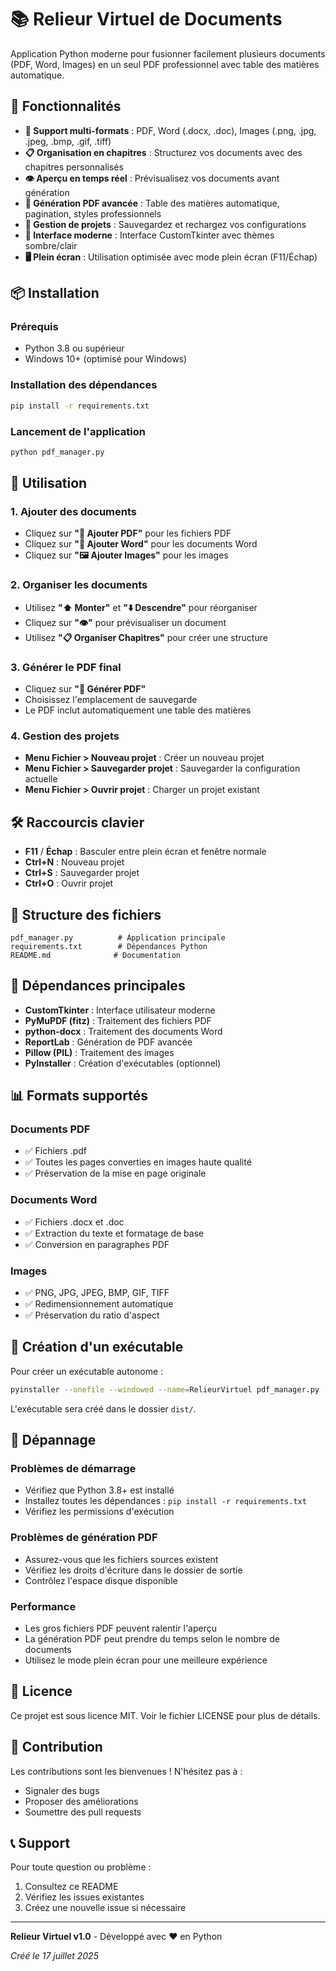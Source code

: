 # 📚 Relieur Virtuel de Documents

Application Python moderne pour fusionner facilement plusieurs documents (PDF, Word, Images) en un seul PDF professionnel avec table des matières automatique.

## 🚀 Fonctionnalités

- **📄 Support multi-formats** : PDF, Word (.docx, .doc), Images (.png, .jpg, .jpeg, .bmp, .gif, .tiff)
- **📋 Organisation en chapitres** : Structurez vos documents avec des chapitres personnalisés
- **👁️ Aperçu en temps réel** : Prévisualisez vos documents avant génération
- **🔨 Génération PDF avancée** : Table des matières automatique, pagination, styles professionnels
- **💾 Gestion de projets** : Sauvegardez et rechargez vos configurations
- **🎨 Interface moderne** : Interface CustomTkinter avec thèmes sombre/clair
- **🖥️ Plein écran** : Utilisation optimisée avec mode plein écran (F11/Échap)

## 📦 Installation

### Prérequis
- Python 3.8 ou supérieur
- Windows 10+ (optimisé pour Windows)

### Installation des dépendances
```bash
pip install -r requirements.txt
```

### Lancement de l'application
```bash
python pdf_manager.py
```

## 🎯 Utilisation

### 1. Ajouter des documents
- Cliquez sur **"📄 Ajouter PDF"** pour les fichiers PDF
- Cliquez sur **"📝 Ajouter Word"** pour les documents Word
- Cliquez sur **"🖼️ Ajouter Images"** pour les images

### 2. Organiser les documents
- Utilisez **"⬆️ Monter"** et **"⬇️ Descendre"** pour réorganiser
- Cliquez sur **"👁️"** pour prévisualiser un document
- Utilisez **"📋 Organiser Chapitres"** pour créer une structure

### 3. Générer le PDF final
- Cliquez sur **"🔨 Générer PDF"**
- Choisissez l'emplacement de sauvegarde
- Le PDF inclut automatiquement une table des matières

### 4. Gestion des projets
- **Menu Fichier > Nouveau projet** : Créer un nouveau projet
- **Menu Fichier > Sauvegarder projet** : Sauvegarder la configuration actuelle
- **Menu Fichier > Ouvrir projet** : Charger un projet existant

## 🛠️ Raccourcis clavier

- **F11** / **Échap** : Basculer entre plein écran et fenêtre normale
- **Ctrl+N** : Nouveau projet
- **Ctrl+S** : Sauvegarder projet
- **Ctrl+O** : Ouvrir projet

## 📁 Structure des fichiers

```
pdf_manager.py          # Application principale
requirements.txt        # Dépendances Python
README.md              # Documentation
```

## 🔧 Dépendances principales

- **CustomTkinter** : Interface utilisateur moderne
- **PyMuPDF (fitz)** : Traitement des fichiers PDF
- **python-docx** : Traitement des documents Word
- **ReportLab** : Génération de PDF avancée
- **Pillow (PIL)** : Traitement des images
- **PyInstaller** : Création d'exécutables (optionnel)

## 📊 Formats supportés

### Documents PDF
- ✅ Fichiers .pdf
- ✅ Toutes les pages converties en images haute qualité
- ✅ Préservation de la mise en page originale

### Documents Word
- ✅ Fichiers .docx et .doc
- ✅ Extraction du texte et formatage de base
- ✅ Conversion en paragraphes PDF

### Images
- ✅ PNG, JPG, JPEG, BMP, GIF, TIFF
- ✅ Redimensionnement automatique
- ✅ Préservation du ratio d'aspect

## 🔨 Création d'un exécutable

Pour créer un exécutable autonome :

```bash
pyinstaller --onefile --windowed --name=RelieurVirtuel pdf_manager.py
```

L'exécutable sera créé dans le dossier `dist/`.

## 🐛 Dépannage

### Problèmes de démarrage
- Vérifiez que Python 3.8+ est installé
- Installez toutes les dépendances : `pip install -r requirements.txt`
- Vérifiez les permissions d'exécution

### Problèmes de génération PDF
- Assurez-vous que les fichiers sources existent
- Vérifiez les droits d'écriture dans le dossier de sortie
- Contrôlez l'espace disque disponible

### Performance
- Les gros fichiers PDF peuvent ralentir l'aperçu
- La génération PDF peut prendre du temps selon le nombre de documents
- Utilisez le mode plein écran pour une meilleure expérience

## 📄 Licence

Ce projet est sous licence MIT. Voir le fichier LICENSE pour plus de détails.

## 🤝 Contribution

Les contributions sont les bienvenues ! N'hésitez pas à :
- Signaler des bugs
- Proposer des améliorations
- Soumettre des pull requests

## 📞 Support

Pour toute question ou problème :
1. Consultez ce README
2. Vérifiez les issues existantes
3. Créez une nouvelle issue si nécessaire

---

**Relieur Virtuel v1.0** - Développé avec ❤️ en Python

*Créé le 17 juillet 2025*

